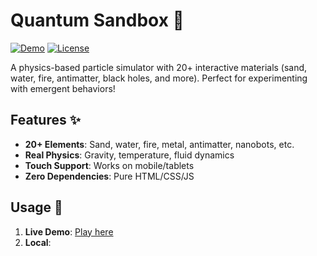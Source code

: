 # Quantum Sandbox 🌌

[![Demo](https://img.shields.io/badge/Live-Demo-blue?style=for-the-badge)](https://aryannten.github.io/quantum-sandbox) 
[![License](https://img.shields.io/github/license/aryannten/quantum-sandbox?style=for-the-badge)](LICENSE)

A physics-based particle simulator with 20+ interactive materials (sand, water, fire, antimatter, black holes, and more). Perfect for experimenting with emergent behaviors!

## Features ✨
- **20+ Elements**: Sand, water, fire, metal, antimatter, nanobots, etc.
- **Real Physics**: Gravity, temperature, fluid dynamics
- **Touch Support**: Works on mobile/tablets
- **Zero Dependencies**: Pure HTML/CSS/JS

## Usage 🚀
1. **Live Demo**: [Play here](https://aryannten.github.io/quantum-sandbox)
2. **Local**:
   ```bash
